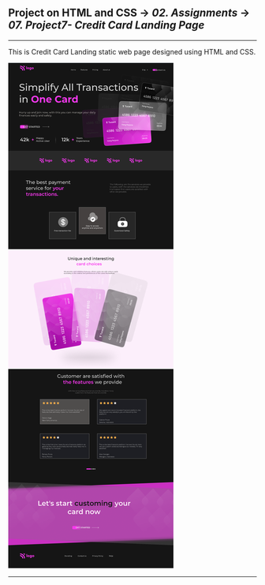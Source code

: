 ## Project on HTML and CSS -> <em>02. Assignments</em> -> <em>07. Project7- Credit Card Landing Page</em>

<hr/>

This is Credit Card Landing static web page designed using HTML and CSS.

![](../00.%20Output/07.%20Project7-%20Credit%20Card%20Landing%20Page.png)

<hr/>